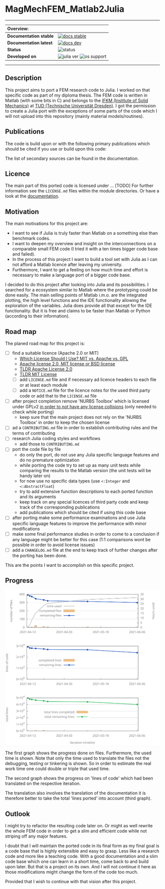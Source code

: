 # MagMechFEM_Matlab2Julia

---

| **Overview:**               |                                                             |
|:----------------------------|:------------------------------------------------------------|
| **Documentation stable**    | [![docs stable][docs-stable-img]][docs-stable-url]          |
| **Documentation latest**    | [![docs dev][docs-dev-img]][docs-dev-url]                   |
| **Status**                  | ![status][status-img]                                       |
| **Developed on**            | ![julia ver][julia-ver-img] ![os support][os-support-img]   |

[docs-stable-img]: https://img.shields.io/badge/docs-TODO-red.svg
[docs-stable-url]: https://lazyscholar.github.io/MagMechFEM_Matlab2Julia/dev
[docs-dev-img]: https://img.shields.io/badge/docs-dev-blue.svg
[docs-dev-url]: https://lazyscholar.github.io/MagMechFEM_Matlab2Julia/dev
[status-img]: https://img.shields.io/badge/status-alpha-red
[julia-ver-img]: https://img.shields.io/badge/Julia-v1.6.1-blue
[os-support-img]: https://img.shields.io/badge/Debian-10-blue

---

## Description

This project aims to port a FEM research code to Julia.
I worked on that specific code as part of my diploma thesis.
The FEM code is written in Matlab (with some bits in C) and belongs to the [IFKM (Institute of Solid Mechanics)][ifkm-url] at [TUD (Technische Universität Dresden)][tud-url].
I got the permission to create a Julia port with the exceptions of some parts of the code which I will not upload into this repository (mainly material models/routines).

[ifkm-url]: https://tu-dresden.de/ing/maschinenwesen/ifkm?set_language=en
[tud-url]: https://tu-dresden.de/#

## Publications

The code is build upon or with the following primary publications which should be cited if you use or build upon this code:

The list of secondary sources can be found in the documentation.

## Licence

The main part of this ported code is licensed under ... [TODO]
For further information see the `LICENSE.md` files within the module directories.
Or have a look at the [documentation][docs-stable-url].

## Motivation

The main motivations for this project are:

- I want to see if Julia is truly faster than Matlab on a something else than benchmark codes.
- I want to deepen my overview and insight on the interconnections on a comparable small FEM code (I tried it with a ten times bigger code base and failed).
- In the process of this project I want to build a tool set with Julia as I can not afford a Matlab licence after leaving my university.
- Furthermore, I want to get a feeling on how much time and effort is necessary to make a language port of a bigger code base.

I decided to do this project after looking into Julia and its possibilities.
I searched for a ecosystem similar to Matlab where the prototyping could be done easily.
The main selling points of Matlab i.m.o. are the integrated plotting, the high level functions and the IDE functionality allowing the exploration of the variables.
Julia does provide all that except for the IDE functionality. But it is free and claims to be faster than Matlab or Python (according to their information).

## Road map

The planed road map for this project is:

- [ ] find a suitable licence (Apache 2.0 or MIT)
  - [Which License Should I Use? MIT vs. Apache vs. GPL](https://exygy.com/blog/which-license-should-i-use-mit-vs-apache-vs-gpl/)
  - [Apache license 2.0, MIT license or BSD license](https://snyk.io/blog/mit-apache-bsd-fairest-of-them-all/)
  - [TLDR Apache License 2.0](https://tldrlegal.com/license/apache-license-2.0-(apache-2.0))
  - [TLDR MIT License](https://tldrlegal.com/license/mit-license)
  - [ ] add `LICENSE.md` file and if necessary ad licence headers to each file or at least each module
  - [ ] add a `NOTICE.md` file for the licence notes for the used third party code or add that to the `LICENSE.md` file
- [ ] after project completion remove 'NURBS Toolbox' which is licensed under GPLv2 [in order to not have any license collisions](https://www.gnu.org/licenses/license-list.de.html#apache2) (only needed to check while porting)
  - keep sure that the main project does not rely on the 'NURBS Toolbox' in order to keep the chosen license
- [ ] ad a `CONTRIBUTING.md` file in order to establish contributing rules and the terms of contributing
- [ ] research Julia coding styles and workflows
  - add those to `CONTRIBUTING.md`
- [ ] port the code file by file
  - do only the port, do not use any Julia specific language features and do no premature optimization
  - while porting the code try to set up as many unit tests while comparing the results to the Matlab version (the unit tests will be handy later on)
  - for now use no specific data types (use `<:Integer` and `<:AbstractFloat`)
  - try to add extensive function descriptions to each ported function and its arguments
  - keep track on any special licences of third party code and keep track of the corresponding publications
  - add publications which should be cited if using this code base
- [ ] after porting make some performance examinations and use Julia specific language features to improve the performance with minor modifications
- [ ] make some final performance studies in order to come to a conclusion if any language might be better for this case (1:1 comparisons wont be possible in order to avoid license issues)
- [ ] add a `CHANGELOG.md` file at the end to keep track of further changes after the porting has been done.

This are the points I want to accomplish on this specific project.

## Progress

![burn down graph](.dev/BurnDownGraph.svg "progress overview")

The first graph shows the progress done on files. Furthermore, the used time is shown.
Note that only the time used to translate the files not the debugging, testing or tinkering is shown. So in order to estimate the real work time one could double or triple that used time.

The second graph shows the progress on 'lines of code' which had been translated on the respective iteration.

The translation also involves the translation of the documentation it is therefore better to take the total 'lines ported' into account (third graph).

## Outlook

I might try to refactor the resulting code later on.
Or might as well rewrite the whole FEM code in order to get a slim and efficient code while not striping off any major features.

I doubt that I will maintain the ported code in its final form as my final goal is a code base that is highly extensible and easy to grasp.
Less like a research code and more like a teaching code. With a good documentation and a slim code base which one can learn in a short time, come back to and build upon later.
But that is a project on its own.
And I will not continue it here as those modifications might change the form of the code too much.

Provided that I wish to continue with that vision after this project.
